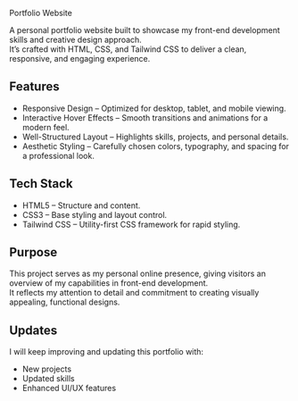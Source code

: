 Portfolio Website

A personal portfolio website built to showcase my front-end development skills and creative design approach.  
It’s crafted with HTML, CSS, and Tailwind CSS to deliver a clean, responsive, and engaging experience.

## Features

- Responsive Design – Optimized for desktop, tablet, and mobile viewing.
- Interactive Hover Effects – Smooth transitions and animations for a modern feel.
- Well-Structured Layout – Highlights skills, projects, and personal details.
- Aesthetic Styling – Carefully chosen colors, typography, and spacing for a professional look.

## Tech Stack

- HTML5 – Structure and content.
- CSS3 – Base styling and layout control.
- Tailwind CSS – Utility-first CSS framework for rapid styling.

## Purpose

This project serves as my personal online presence, giving visitors an overview of my capabilities in front-end development.  
It reflects my attention to detail and commitment to creating visually appealing, functional designs.

## Updates

I will keep improving and updating this portfolio with:
- New projects
- Updated skills
- Enhanced UI/UX features


